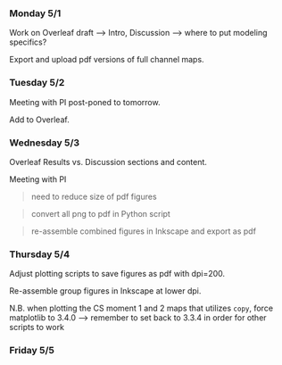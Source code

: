 ### Monday 5/1

Work on Overleaf draft --> Intro, Discussion --> where to put modeling specifics?

Export and upload pdf versions of full channel maps.

### Tuesday 5/2 

Meeting with PI post-poned to tomorrow.

Add to Overleaf.

### Wednesday 5/3

Overleaf Results vs. Discussion sections and content.

Meeting with PI

> need to reduce size of pdf figures

> convert all png to pdf in Python script

> re-assemble combined figures in Inkscape and export as pdf

### Thursday 5/4 

Adjust plotting scripts to save figures as pdf with dpi=200.

Re-assemble group figures in Inkscape at lower dpi.

N.B. when plotting the CS moment 1 and 2 maps that utilizes `copy`, force matplotlib to 3.4.0 --> remember to set back to 3.3.4 in order for other scripts to work 

### Friday 5/5 

